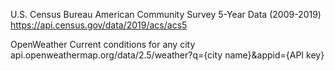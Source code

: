 U.S. Census Bureau
American Community Survey 5-Year Data (2009-2019)
https://api.census.gov/data/2019/acs/acs5

OpenWeather
Current conditions for any city
api.openweathermap.org/data/2.5/weather?q={city name}&appid={API key}
